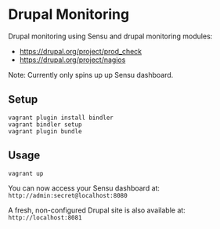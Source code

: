 Drupal Monitoring
=================

Drupal monitoring using Sensu and drupal monitoring modules:

- https://drupal.org/project/prod_check
- https://drupal.org/project/nagios

Note: Currently only spins up up Sensu dashboard.


Setup
-----

    vagrant plugin install bindler
    vagrant bindler setup
    vagrant plugin bundle

Usage
-----

    vagrant up

You can now access your Sensu dashboard at:
`http://admin:secret@localhost:8080` 

A fresh, non-configured Drupal site is also available at:
`http://localhost:8081`
